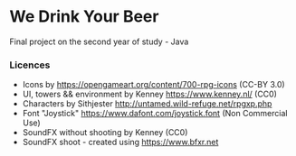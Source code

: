 # We Drink Your Beer
Final project on the second year of study - Java


### Licences
* Icons by https://opengameart.org/content/700-rpg-icons (CC-BY 3.0)
* UI, towers && environment by Kenney https://www.kenney.nl/ (CC0)
* Characters by Sithjester http://untamed.wild-refuge.net/rpgxp.php
* Font "Joystick" https://www.dafont.com/joystick.font (Non Commercial Use)
* SoundFX without shooting by Kenney (CC0)
* SoundFX shoot - created using https://www.bfxr.net